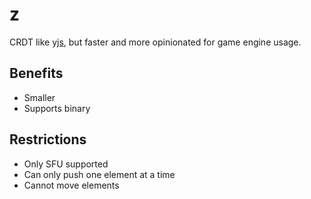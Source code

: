 # z

CRDT like [yjs](https://github.com/yjs/yjs), but faster and more opinionated for game engine usage.

## Benefits

- Smaller
- Supports binary

## Restrictions

- Only SFU supported
- Can only push one element at a time
- Cannot move elements
